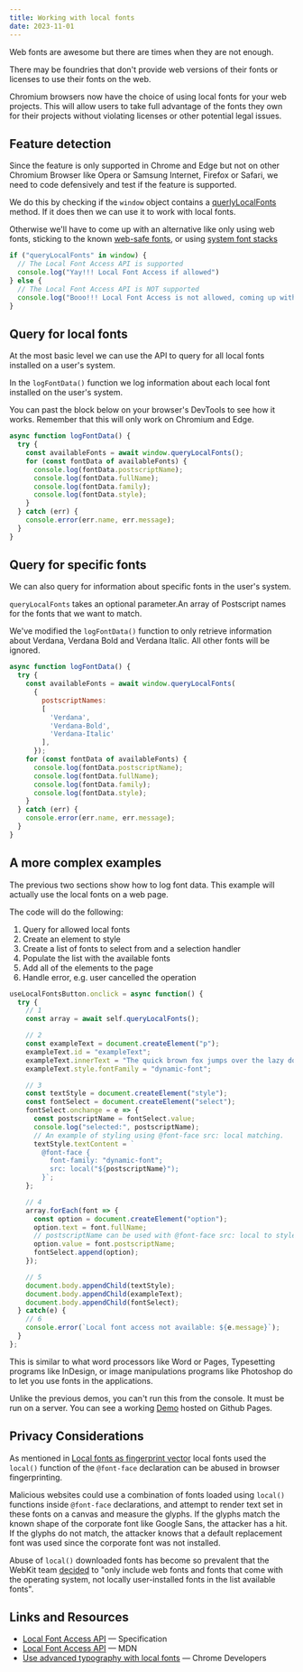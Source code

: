 ```yaml
---
title: Working with local fonts
date: 2023-11-01
---
```


Web fonts are awesome but there are times when they are not enough.

There may be foundries that don't provide web versions of their fonts or licenses to use their fonts on the web.

Chromium browsers now have the choice of using local fonts for your web projects. This will allow users to take full advantage of the fonts they own for their projects without violating licenses or other potential legal issues.

## Feature detection

Since the feature is only supported in Chrome and Edge but not on other Chromium Browser like Opera or Samsung Internet, Firefox or Safari, we need to code defensively and test if the feature is supported.

We do this by checking if the `window` object contains a [querlyLocalFonts](https://developer.mozilla.org/en-US/docs/Web/API/Window/queryLocalFonts) method. If it does then we can use it to work with local fonts.

Otherwise we'll have to come up with an alternative like only using web fonts,  sticking to the known [web-safe fonts](https://blog.hubspot.com/website/web-safe-html-css-fonts), or using [system font stacks](https://css-tricks.com/snippets/css/system-font-stack/)

```js
if ("queryLocalFonts" in window) {
  // The Local Font Access API is supported
  console.log("Yay!!! Local Font Access if allowed")
} else {
  // The Local Font Access API is NOT supported
  console.log("Booo!!! Local Font Access is not allowed, coming up with a new strategy")
}
```

## Query for local fonts

At the most basic level we can use the API to query for all local fonts installed on a user's system.

In the `logFontData()` function we log information about each local font installed on the user's system.

You can past the block below on your browser's DevTools to see how it works. Remember that this will only work on Chromium and Edge.

```js
async function logFontData() {
  try {
    const availableFonts = await window.queryLocalFonts();
    for (const fontData of availableFonts) {
      console.log(fontData.postscriptName);
      console.log(fontData.fullName);
      console.log(fontData.family);
      console.log(fontData.style);
    }
  } catch (err) {
    console.error(err.name, err.message);
  }
}
```

## Query for specific fonts

We can also query for information about specific fonts in the user's system.

`queryLocalFonts` takes an optional parameter.An array of Postscript names for the fonts that we want to match.

We've modified the `logFontData()` function to only retrieve information about Verdana, Verdana Bold and Verdana Italic. All other fonts will be ignored.

```js
async function logFontData() {
  try {
    const availableFonts = await window.queryLocalFonts(
      {
        postscriptNames:
        [
          'Verdana',
          'Verdana-Bold',
          'Verdana-Italic'
        ],
      });
    for (const fontData of availableFonts) {
      console.log(fontData.postscriptName);
      console.log(fontData.fullName);
      console.log(fontData.family);
      console.log(fontData.style);
    }
  } catch (err) {
    console.error(err.name, err.message);
  }
}
```

## A more complex examples

The previous two sections show how to log font data. This example will actually use the local fonts on a web page.

The code will do the following:

1. Query for allowed local fonts
2. Create an element to style
3. Create a list of fonts to select from and a selection handler
4. Populate the list with the available fonts
5. Add all of the elements to the page
6. Handle error, e.g. user cancelled the operation

```js
useLocalFontsButton.onclick = async function() {
  try {
    // 1
    const array = await self.queryLocalFonts();

    // 2
    const exampleText = document.createElement("p");
    exampleText.id = "exampleText";
    exampleText.innerText = "The quick brown fox jumps over the lazy dog";
    exampleText.style.fontFamily = "dynamic-font";

    // 3
    const textStyle = document.createElement("style");
    const fontSelect = document.createElement("select");
    fontSelect.onchange = e => {
      const postscriptName = fontSelect.value;
      console.log("selected:", postscriptName);
      // An example of styling using @font-face src: local matching.
      textStyle.textContent = `
        @font-face {
          font-family: "dynamic-font";
          src: local("${postscriptName}");
        }`;
    };

    // 4
    array.forEach(font => {
      const option = document.createElement("option");
      option.text = font.fullName;
      // postscriptName can be used with @font-face src: local to style elements.
      option.value = font.postscriptName;
      fontSelect.append(option);
    });

    // 5
    document.body.appendChild(textStyle);
    document.body.appendChild(exampleText);
    document.body.appendChild(fontSelect);
  } catch(e) {
    // 6
    console.error(`Local font access not available: ${e.message}`);
  }
};
```

This is similar to what word processors like Word or Pages, Typesetting programs like InDesign, or image manipulations programs like Photoshop do to let you use fonts in the applications.

Unlike the previous demos, you can't run this from the console. It must be run on a server. You can see a working [Demo](https://caraya.github.io/local-font-access/) hosted on Github Pages.

## Privacy Considerations

As mentioned in [Local fonts as fingerprint vector](https://developer.chrome.com/en/articles/local-fonts/#local-fonts-as-fingerprint-vector) local fonts used the `local()` function of the `@font-face` declaration can be abused in browser fingerprinting.

Malicious websites could use a combination of fonts loaded using `local()` functions inside `@font-face` declarations, and attempt to render text set in these fonts on a canvas and measure the glyphs. If the glyphs match the known shape of the corporate font like Google Sans, the attacker has a hit. If the glyphs do not match, the attacker knows that a default replacement font was used since the corporate font was not installed.

Abuse of `local()` downloaded fonts has become so prevalent that the WebKit team [decided](https://webkit.org/tracking-prevention/) to "only include web fonts and fonts that come with the operating system, not locally user-installed fonts in the list available fonts".

## Links and Resources

* [Local Font Access API](https://wicg.github.io/local-font-access/) &mdash; Specification
* [Local Font Access API](https://developer.mozilla.org/en-US/docs/Web/API/Local_Font_Access_API) &mdash; MDN
* [Use advanced typography with local fonts](https://developer.chrome.com/en/articles/local-fonts/) &mdash; Chrome Developers
